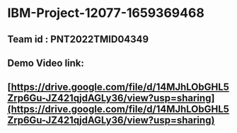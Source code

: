 # IBM-Project-12077-1659369468

## Team id : PNT2022TMID04349

## Demo Video link:

## [https://drive.google.com/file/d/14MJhLObGHL5Zrp6Gu-JZ421qjdAGLy36/view?usp=sharing](https://drive.google.com/file/d/14MJhLObGHL5Zrp6Gu-JZ421qjdAGLy36/view?usp=sharing)